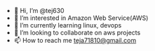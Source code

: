 - 👋 Hi, I’m @tej630
- 👀 I’m interested in Amazon Web Service(AWS)
- 🌱 I’m currently learning linux, devops 
- 💞️ I’m looking to collaborate on aws projects
- 📫 How to reach me teja71810@gmail.com

<!---
tej630/tej630 is a ✨ special ✨ repository because its `README.md` (this file) appears on your GitHub profile.
You can click the Preview link to take a look at your changes.
--->
